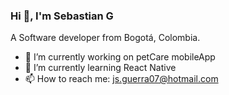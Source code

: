 ### Hi 👋, I'm Sebastian G
A Software developer from Bogotá, Colombia.

- 🔭 I’m currently working on petCare mobileApp 
- 🌱 I’m currently learning React Native
- 📫 How to reach me: js.guerra07@hotmail.com


<!--
**jsguerra07/jsguerra07** is a ✨ _special_ ✨ repository because its `README.md` (this file) appears on your GitHub profile.

Here are some ideas to get you started:


- 👯 I’m looking to collaborate on ...
- 🤔 I’m looking for help with ...
- 💬 Ask me about ...

- 😄 Pronouns: ...
- ⚡ Fun fact: ...
-->
